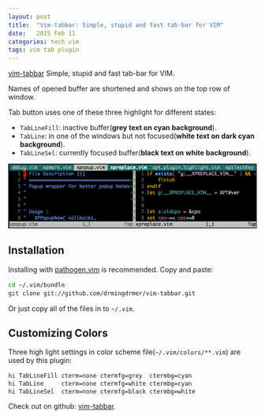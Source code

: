 ```yaml
---
layout: post
title:  "Vim-tabbar: Simple, stupid and fast tab-bar for VIM"
date:   2015 Feb 11
categories: tech vim
tags: vim tab plugin
---
```


[vim-tabbar][vim-tabbar] Simple, stupid and fast tab-bar for VIM.

Names of opened buffer are shortened and shows on the top row of window.

Tab button uses one of these three highlight for different states:

-   `TabLineFill`: inactive buffer(**grey text on cyan background**).
-   `TabLine`: in one of the windows but not focused(**white text on dark cyan background**).
-   `TabLineSel`: currently focused buffer(**black text on white background**).

![](/img/vim-tabbar/screenshot.png)

##  Installation

Installing with [pathogen.vim](https://github.com/tpope/vim-pathogen)
 is recommended. Copy and paste:

```sh
cd ~/.vim/bundle
git clone git://github.com/drmingdrmer/vim-tabbar.git
```

Or just copy all of the files in to `~/.vim`.

##  Customizing Colors

Three high light settings in color scheme file(`~/.vim/colors/**.vim`)
are used by this plugin:

```vim
hi TabLineFill cterm=none ctermfg=grey  ctermbg=cyan
hi TabLine     cterm=none ctermfg=white ctermbg=cyan
hi TabLineSel  cterm=none ctermfg=black ctermbg=white
```

Check out on github: [vim-tabbar][vim-tabbar].

[vim-tabbar]: https://github.com/drmingdrmer/vim-tabbar
